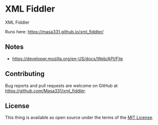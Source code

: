 # XML Fiddler

XML Fiddler

Runs here: https://masa331.github.io/xml_fiddler/

## Notes

* https://developer.mozilla.org/en-US/docs/Web/API/File

## Contributing

Bug reports and pull requests are welcome on GitHub at https://github.com/Masa331/xml_fiddler.

## License

This thing is available as open source under the terms of the [MIT License](https://opensource.org/licenses/MIT).
